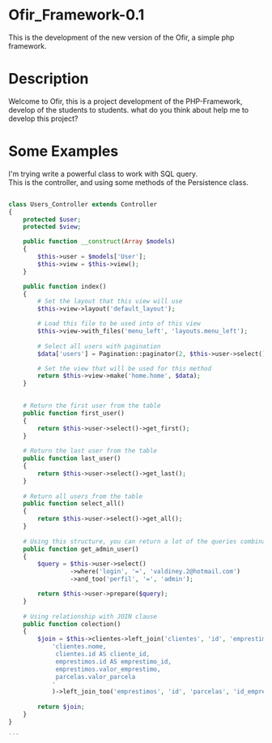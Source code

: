 # Ofir_Framework-0.1
This is the development of the new version of the Ofir, a simple php framework.

# Description
Welcome to Ofir, this is a project development of the PHP-Framework, develop of the students to students. what do you think about help me to develop this project?

# Some Examples


I'm trying write a powerful class to work with SQL query. <br>
This is the controller, and  using some methods of the Persistence class.

````php

class Users_Controller extends Controller
{
    protected $user;
    protected $view;

    public function __construct(Array $models)
    {
    	$this->user = $models['User'];
        $this->view = $this->view();
    }

    public function index()
    {
        # Set the layout that this view will use
        $this->view->layout('default_layout');

        # Load this file to be used into of this view
        $this->view->with_files('menu_left', 'layouts.menu_left');
        
        # Select all users with pagination
        $data['users'] = Pagination::paginator(2, $this->user->select()->get_all());

        # Set the view that will be used for this method
        return $this->view->make('home.home', $data);
    }

    
    # Return the first user from the table
    public function first_user()
    {
    	return $this->user->select()->get_first();
    }
    
    # Return the last user from the table
    public function last_user()
    {
    	return $this->user->select()->get_last();
    }
    
    # Return all users from the table
    public function select_all()
    {
    	return $this->user->select()->get_all();
    }
    
    # Using this structure, you can return a lot of the queries combination
    public function get_admin_user()
    {
    	$query = $this->user->select()
    	         ->where('login', '=', 'valdiney.2@hotmail.com')
    	         ->and_too('perfil', '=', 'admin');

    	return $this->user->prepare($query);
    }
    
    # Using relationship with JOIN clause
    public function colection()
	{
		$join = $this->clientes->left_join('clientes', 'id', 'emprestimos', 'id_cliente',
			'clientes.nome,
			 clientes.id AS cliente_id,
			 emprestimos.id AS emprestimo_id,
			 emprestimos.valor_emprestimo,
			 parcelas.valor_parcela
			'
			)->left_join_too('emprestimos', 'id', 'parcelas', 'id_emprestimo')->get_all();
        
        return $join;
	}
}

```


